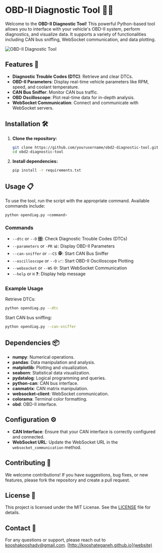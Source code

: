 # OBD-II Diagnostic Tool 🚗🔧

Welcome to the **OBD-II Diagnostic Tool**! This powerful Python-based tool allows you to interface with your vehicle's OBD-II system, perform diagnostics, and visualize data. It supports a variety of functionalities including CAN bus sniffing, WebSocket communication, and data plotting.

![OBD-II Diagnostic Tool](https://img.shields.io/badge/OBD--II--Diagnostic--Tool-v1.0-blue)

## Features 🌟

- **Diagnostic Trouble Codes (DTC)**: Retrieve and clear DTCs.
- **OBD-II Parameters**: Display real-time vehicle parameters like RPM, speed, and coolant temperature.
- **CAN Bus Sniffer**: Monitor CAN bus traffic.
- **OBD Oscilloscope**: Plot real-time data for in-depth analysis.
- **WebSocket Communication**: Connect and communicate with WebSocket servers.

## Installation 🛠️

1. **Clone the repository:**
   ```sh
   git clone https://github.com/yourusername/obd2-diagnostic-tool.git
   cd obd2-diagnostic-tool
   ```

2. **Install dependencies:**
   ```sh
   pip install -r requirements.txt
   ```

## Usage 📋

To use the tool, run the script with the appropriate command. Available commands include:

```sh
python opendiag.py <command>
```

### Commands

- `--dtc` or `--D` 🎛️: Check Diagnostic Trouble Codes (DTCs)
- `--parameters` or `-PR` 📊: Display OBD-II Parameters
- `--can-sniffer` or `--CS` 🕵️: Start CAN Bus Sniffer
- `--oscilloscope` or `--O` 📈: Start OBD-II Oscilloscope Plotting
- `--websocket` or `--WS` 🌐: Start WebSocket Communication
- `--help` or `H` ❓: Display help message

### Example Usage

Retrieve DTCs:
```sh
python opendiag.py --dtc
```

Start CAN bus sniffing:
```sh
python opendiag.py --can-sniffer
```

## Dependencies 📦

- **numpy**: Numerical operations.
- **pandas**: Data manipulation and analysis.
- **matplotlib**: Plotting and visualization.
- **seaborn**: Statistical data visualization.
- **pydatalog**: Logical programming and queries.
- **python-can**: CAN bus interface.
- **canmatrix**: CAN matrix manipulation.
- **websocket-client**: WebSocket communication.
- **colorama**: Terminal color formatting.
- **obd**: OBD-II interface.

## Configuration ⚙️

- **CAN Interface**: Ensure that your CAN interface is correctly configured and connected.
- **WebSocket URL**: Update the WebSocket URL in the `websocket_communication` method.

## Contributing 🤝

We welcome contributions! If you have suggestions, bug fixes, or new features, please fork the repository and create a pull request.

## License 📜

This project is licensed under the MIT License. See the [LICENSE](LICENSE) file for details.

## Contact 📧

For any questions or support, please reach out to [kooshakooshadv@gmail.com](mailto:your.email@example.com).
[http://kooshateganeh.github.io](website)